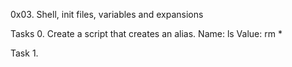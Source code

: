 0x03. Shell, init files, variables and expansions

Tasks 0. <o> Create a script that creates an alias.
Name: ls
Value: rm *

Task 1. 
